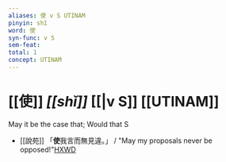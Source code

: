 ```yaml
---
aliases: 使 v S UTINAM
pinyin: shǐ
word: 使
syn-func: v S
sem-feat: 
total: 1
concept: UTINAM 
---
```

# [[使]] *[[shǐ]]*  [[|v S]] [[UTINAM]]
May it be the case that; Would that S
 - [[說苑]] 「**使**我言而無見違。」 / "May my proposals never be opposed!"[HXWD](https://hxwd.org/textview.html?location=CH1a0907_CHANT_001-38a.5)